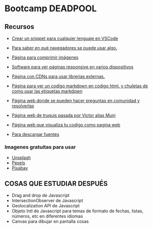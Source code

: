 # Bootcamp DEADPOOL

## Recursos

* [Crear un snippet para cualquier lenguaje en VSCode](https://snippet-generator.app/)
  
* [Para saber en qué navegadores se puede usar algo.](https://caniuse.com/)
  
* [Página para comprimir imágenes](https://squoosh.app/)

* [Software para ver páginas responsive en varios dispositivos](https://responsively.app/)

* [Página con CDNs para usar librerías externas.](https://cdnjs.com/)

* [Página para ver un codigo markdown en codigo html. y chuletas de como usar las etiquetas markdown](https://markdowntohtml.com/) 

* [Página web donde se pueden hacer preguntas en comunidad y resolverlas](https://es.stackoverflow.com/) 

* [Página web de truquis pasada por Victor alias Muni](https://overapi.com/)
  
* [Página web que visualiza tu codigo como pagina web](https://vercel.com)

* [Para descargar fuentes](https://fonts.google.com)
  
### Imagenes gratuitas para usar

* [Unsplash](https://unsplash.com/es)
* [Pexels](https://www.pexels.com/es-es/)
* [Pixabay](https://pixabay.com/es/)


## COSAS QUE ESTUDIAR DESPUÉS

* Drag and drop de Javascript
* IntersectionObserver de Javascript
* Geolocalization API de Javascript
* Objeto Intl de Javascript para temas de formato de fechas, listas, números, etc en diferentes idiomas
* Canvas para dibujar en pantalla cosas